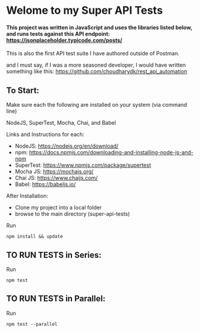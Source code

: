 # Welome to my Super API Tests

#### This project was written in JavaScript and uses the libraries listed below, and runs tests against this API endpoint: https://jsonplaceholder.typicode.com/posts/
This is also the first API test suite I have authored outside of Postman.

and I must say, if I was a more seasoned developer, I would have written something like this: https://github.com/choudharydk/rest_api_automation

## To Start:

Make sure each the following are installed on your system (via command line)

NodeJS, SuperTest, Mocha, Chai, and Babel

Links and Instructions for each:
- NodeJS: https://nodejs.org/en/download/
- npm: https://docs.npmjs.com/downloading-and-installing-node-js-and-npm
- SuperTest: https://www.npmjs.com/package/supertest
- Mocha JS: https://mochajs.org/
- Chai JS: https://www.chaijs.com/
- Babel: https://babeljs.io/

After Installation:

- Clone my project into a local folder
- browse to the main directory (super-api-tests)

Run 
```
npm install && update
```

## TO RUN TESTS in Series:
Run
```
npm test
```

## TO RUN TESTS in Parallel:
Run
```
npm test --parallel
```

